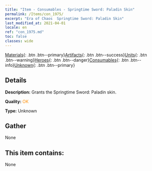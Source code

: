 ```yaml
---
title: "Item - Consumables - Springtime Sword: Paladin Skin"
permalink: /Items/con_1975/
excerpt: "Era of Chaos  Springtime Sword: Paladin Skin"
last_modified_at: 2021-04-01
locale: en
ref: "con_1975.md"
toc: false
classes: wide
---
```

 [Materials](/Items/){: .btn .btn--primary}[Artifacts](/Items/Artifacts/){: .btn .btn--success}[Units](/Items/Units/){: .btn .btn--warning}[Heroes](/Items/Heroes/){: .btn .btn--danger}[Consumables](/Items/Consumables/){: .btn .btn--info}[Unknown](/Items/Unknown/){: .btn .btn--primary}

## Details
 **Description:** Grants the Springtime Sword: Paladin skin.

 **Quality:** <span style="color: #FF8C00">OK</span>

 **Type:** Unknown

## Gather

  None

## This item contains:

  None

